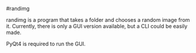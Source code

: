 #randimg

randimg is a program that takes a folder and chooses a random image from it.
Currently, there is only a GUI version available, but a CLI could be easily made.

PyQt4 is required to run the GUI.
